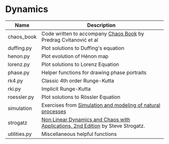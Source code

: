 # Dynamics


 Name | Description 
 -------------------------- | ------------------------------------------------
 chaos_book| Code written to accompany  [Chaos Book](http://chaosbook.org/) by Predrag Cvitanović et al
 duffing.py  | Plot solutions to Duffing's equation 
 henon.py| Plot evolution of Hénon map
 lorenz.py   | Plot solutions to Lorenz Equation 
 phase.py    | Helper functions for drawing phase portraits 
 rk4.py      | Classic 4th order Runge-Kutta 
 rki.py      | Implicit Runge-Kutta 
 roessler.py | Plot solutions to Rössler Equation 
simulation| Exercises from [Simulation and modeling of natural processes](https://www.coursera.org/learn/modeling-simulation-natural-processes/home/info)
strogatz|[Non Linear Dynamics and Chaos with Applications, 2nd Edition](http://www.stevenstrogatz.com/books/nonlinear-dynamics-and-chaos-with-applications-to-physics-biology-chemistry-and-engineering) by Steve Strogatz.
 utilities.py | Miscellaneous helpful functions 
